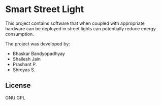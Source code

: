 Smart Street Light
==================

This project contains software that when coupled with appropriate hardware can be deployed in street lights can potentially reduce energy consumption.


The project was developed by:
- Bhaskar Bandyopadhyay
- Shailesh Jain
- Prashant P.
- Shreyas S.


License
----

GNU GPL
